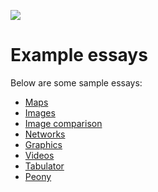 <a href="https://juncture-digital.org"><img src="https://gitcdn.link/repo/jstor-labs/juncture/main/images/ve-button.png"></a>

# Example essays

Below are some sample essays:
- [Maps](maps)
- [Images](images)
- [Image comparison](image-compare)
- [Networks](networks)
- [Graphics](graphics)
- [Videos](videos)
- [Tabulator](tabulator)
- [Peony](peony)
